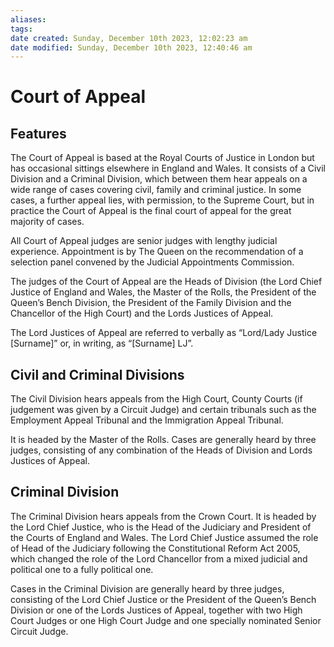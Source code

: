 ```yaml
---
aliases: 
tags: 
date created: Sunday, December 10th 2023, 12:02:23 am
date modified: Sunday, December 10th 2023, 12:40:46 am
---
```


# Court of Appeal

## Features

The Court of Appeal is based at the Royal Courts of Justice in London but has occasional sittings elsewhere in England and Wales. It consists of a Civil Division and a Criminal Division, which between them hear appeals on a wide range of cases covering civil, family and criminal justice. In some cases, a further appeal lies, with permission, to the Supreme Court, but in practice the Court of Appeal is the final court of appeal for the great majority of cases.

All Court of Appeal judges are senior judges with lengthy judicial experience. Appointment is by The Queen on the recommendation of a selection panel convened by the Judicial Appointments Commission.

The judges of the Court of Appeal are the Heads of Division (the Lord Chief Justice of England and Wales, the Master of the Rolls, the President of the Queen’s Bench Division, the President of the Family Division and the Chancellor of the High Court) and the Lords Justices of Appeal.

The Lord Justices of Appeal are referred to verbally as “Lord/Lady Justice [Surname]” or, in writing, as “[Surname] LJ”.

## Civil and Criminal Divisions

The Civil Division hears appeals from the High Court, County Courts (if judgement was given by a Circuit Judge) and certain tribunals such as the Employment Appeal Tribunal and the Immigration Appeal Tribunal.

It is headed by the Master of the Rolls. Cases are generally heard by three judges, consisting of any combination of the Heads of Division and Lords Justices of Appeal.

## Criminal Division

The Criminal Division hears appeals from the Crown Court. It is headed by the Lord Chief Justice, who is the Head of the Judiciary and President of the Courts of England and Wales. The Lord Chief Justice assumed the role of Head of the Judiciary following the Constitutional Reform Act 2005, which changed the role of the Lord Chancellor from a mixed judicial and political one to a fully political one.

Cases in the Criminal Division are generally heard by three judges, consisting of the Lord Chief Justice or the President of the Queen’s Bench Division or one of the Lords Justices of Appeal, together with two High Court Judges or one High Court Judge and one specially nominated Senior Circuit Judge.
